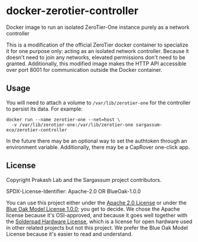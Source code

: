 # docker-zerotier-controller

Docker image to run an isolated ZeroTier-One instance purely as a network controller

This is a modification of the official ZeroTier docker container to specialize it for
one purpose only: acting as an isolated network controller. Because it doesn't need
to join any networks, elevated permissions don't need to be granted. Additionally,
this modified image makes the HTTP API accessible over port 8001 for communication
outside the Docker container.

## Usage

You will need to attach a volume to `/var/lib/zerotier-one` for the controller
to persist its data. For example:
```
docker run --name zerotier-one --net=host \
  -v /var/lib/zerotier-one:/var/lib/zerotier-one sargassum-eco/zerotier-controller
```

In the future there may be an optional way to set the authtoken through an environment variable.
Additionally, there may be a CapRover one-click app.

## License

Copyright Prakash Lab and the Sargassum project contributors.

SPDX-License-Identifier: Apache-2.0 OR BlueOak-1.0.0

You can use this project either under the [Apache 2.0 License](https://www.apache.org/licenses/LICENSE-2.0) or under the [Blue Oak Model License 1.0.0](https://blueoakcouncil.org/license/1.0.0); you get to decide. We chose the Apache license because it's OSI-approved, and because it goes well together with the [Solderpad Hardware License](http://solderpad.org/licenses/SHL-2.1/), which is a license for open hardware used in other related projects but not this project. We prefer the Blue Oak Model License because it's easier to read and understand.
